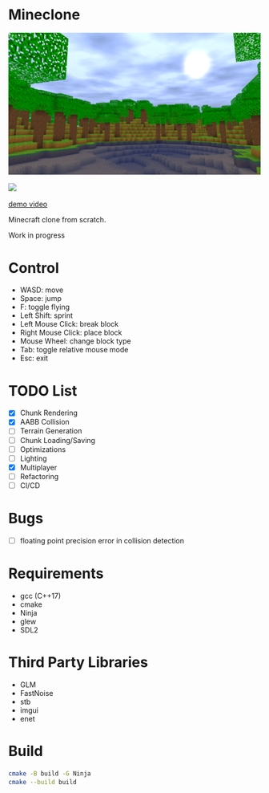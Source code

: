 # Mineclone
![](screenshots/1.png)


![](https://img.youtube.com/vi/OdZ4iz9_71A/sddefault.jpg)

[demo video](https://www.youtube.com/watch?v=OdZ4iz9_71A)

Minecraft clone from scratch.

Work in progress

# Control
- WASD: move
- Space: jump
- F: toggle flying
- Left Shift: sprint
- Left Mouse Click: break block
- Right Mouse Click: place block
- Mouse Wheel: change block type
- Tab: toggle relative mouse mode
- Esc: exit

# TODO List
- [x] Chunk Rendering
- [x] AABB Collision
- [ ] Terrain Generation
- [ ] Chunk Loading/Saving
- [ ] Optimizations
- [ ] Lighting
- [x] Multiplayer
- [ ] Refactoring
- [ ] CI/CD

# Bugs
- [ ] floating point precision error in collision detection

# Requirements
- gcc (C++17)
- cmake
- Ninja
- glew
- SDL2

# Third Party Libraries
- GLM
- FastNoise
- stb
- imgui
- enet

# Build
```bash
cmake -B build -G Ninja
cmake --build build
```